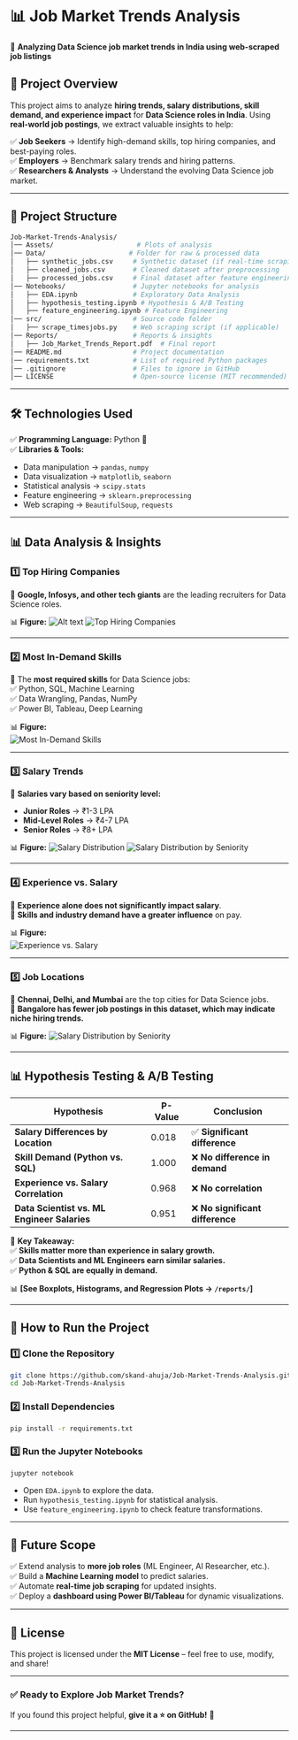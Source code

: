 # **📊 Job Market Trends Analysis**  
🚀 **Analyzing Data Science job market trends in India using web-scraped job listings**  

## **📌 Project Overview**  
This project aims to analyze **hiring trends, salary distributions, skill demand, and experience impact** for **Data Science roles in India**. Using **real-world job postings**, we extract valuable insights to help:  

✅ **Job Seekers** → Identify high-demand skills, top hiring companies, and best-paying roles.  
✅ **Employers** → Benchmark salary trends and hiring patterns.  
✅ **Researchers & Analysts** → Understand the evolving Data Science job market.  

---

## **📁 Project Structure**  
```bash
Job-Market-Trends-Analysis/
│── Assets/                     # Plots of analysis
│── Data/                     # Folder for raw & processed data
│   ├── synthetic_jobs.csv     # Synthetic dataset (if real-time scraping isn't used)
│   ├── cleaned_jobs.csv       # Cleaned dataset after preprocessing
│   ├── processed_jobs.csv     # Final dataset after feature engineering
│── Notebooks/                 # Jupyter notebooks for analysis
│   ├── EDA.ipynb              # Exploratory Data Analysis
│   ├── hypothesis_testing.ipynb # Hypothesis & A/B Testing
│   ├── feature_engineering.ipynb # Feature Engineering
│── src/                       # Source code folder
│   ├── scrape_timesjobs.py    # Web scraping script (if applicable)
│── Reports/                   # Reports & insights
│   ├── Job_Market_Trends_Report.pdf  # Final report
│── README.md                  # Project documentation
│── requirements.txt           # List of required Python packages
│── .gitignore                 # Files to ignore in GitHub
│── LICENSE                    # Open-source license (MIT recommended)
```

---

## **🛠 Technologies Used**  
✅ **Programming Language:** Python 🐍  
✅ **Libraries & Tools:**  
- Data manipulation → `pandas`, `numpy`   
- Data visualization → `matplotlib`, `seaborn`
- Statistical analysis → `scipy.stats`
- Feature engineering → `sklearn.preprocessing`
- Web scraping → `BeautifulSoup`, `requests`

---

## **📊 Data Analysis & Insights**  
### **1️⃣ Top Hiring Companies**  
📌 **Google, Infosys, and other tech giants** are the leading recruiters for Data Science roles.  

📊 **Figure:**
![Alt text](https://external-website.com/path/to/image.png)
![Top Hiring Companies](</Assets/1. Top Hiring Companies.png>)

---

### **2️⃣ Most In-Demand Skills**  
📌 The **most required skills** for Data Science jobs:  
✅ Python, SQL, Machine Learning  
✅ Data Wrangling, Pandas, NumPy  
✅ Power BI, Tableau, Deep Learning  

📊 **Figure:**  
![Most In-Demand Skills](</Assets/2. Most In-Demand Skills.png>)

---

### **3️⃣ Salary Trends**  
📌 **Salaries vary based on seniority level:**  
- **Junior Roles** → ₹1-3 LPA  
- **Mid-Level Roles** → ₹4-7 LPA  
- **Senior Roles** → ₹8+ LPA  

📊 **Figure:** 
![Salary Distribution](</Assets/3. Salary Distribution.png>)
![Salary Distribution by Seniority](</Assets/3. Salary Distribution by Seniority.png>)

---

### **4️⃣ Experience vs. Salary**  
📌 **Experience alone does not significantly impact salary**.  
📌 **Skills and industry demand have a greater influence** on pay.  

📊 **Figure:**  
![Experience vs. Salary](</Assets/4. Experience vs. Salary.png>)


---

### **5️⃣ Job Locations**  
📌 **Chennai, Delhi, and Mumbai** are the top cities for Data Science jobs.  
📌 **Bangalore has fewer job postings in this dataset, which may indicate niche hiring trends.**  

📊 **Figure:**
![Salary Distribution by Seniority](</Assets/5. Job Locations.png>)

---

## **📊 Hypothesis Testing & A/B Testing**  
| **Hypothesis** | **P-Value** | **Conclusion** |
|---------------|-----------|---------------|
| **Salary Differences by Location** | 0.018 | ✅ **Significant difference** |
| **Skill Demand (Python vs. SQL)** | 1.000 | ❌ **No difference in demand** |
| **Experience vs. Salary Correlation** | 0.968 | ❌ **No correlation** |
| **Data Scientist vs. ML Engineer Salaries** | 0.951 | ❌ **No significant difference** |

📌 **Key Takeaway:**  
✅ **Skills matter more than experience in salary growth.**  
✅ **Data Scientists and ML Engineers earn similar salaries.**  
✅ **Python & SQL are equally in demand.**  

📊 **[See Boxplots, Histograms, and Regression Plots → `/reports/`]**  

---

## **🚀 How to Run the Project**  
### **1️⃣ Clone the Repository**  
```bash
git clone https://github.com/skand-ahuja/Job-Market-Trends-Analysis.git
cd Job-Market-Trends-Analysis
```

### **2️⃣ Install Dependencies**  
```bash
pip install -r requirements.txt
```

### **3️⃣ Run the Jupyter Notebooks**  
```bash
jupyter notebook
```
- Open `EDA.ipynb` to explore the data.  
- Run `hypothesis_testing.ipynb` for statistical analysis.  
- Use `feature_engineering.ipynb` to check feature transformations.  

---

## **📝 Future Scope**  
✅ Extend analysis to **more job roles** (ML Engineer, AI Researcher, etc.).  
✅ Build a **Machine Learning model** to predict salaries.  
✅ Automate **real-time job scraping** for updated insights.  
✅ Deploy a **dashboard using Power BI/Tableau** for dynamic visualizations.  

---

## **📜 License**  
This project is licensed under the **MIT License** – feel free to use, modify, and share!  

---

### **✅ Ready to Explore Job Market Trends?**
If you found this project helpful, **give it a ⭐ on GitHub!** 🚀  

---